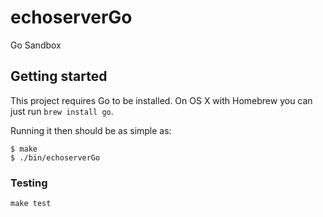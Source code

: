 # echoserverGo

Go Sandbox

## Getting started

This project requires Go to be installed. On OS X with Homebrew you can just run `brew install go`.

Running it then should be as simple as:

```console
$ make
$ ./bin/echoserverGo
```

### Testing

``make test``